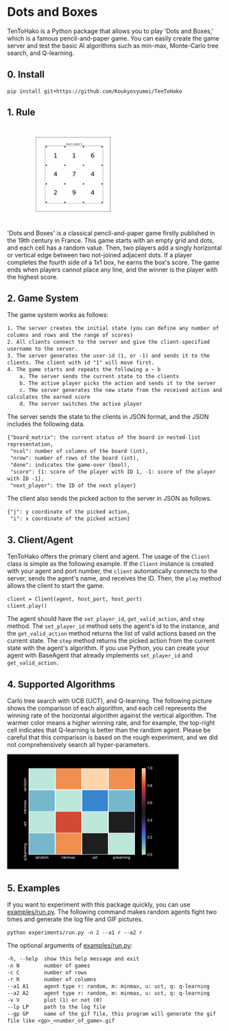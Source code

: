 # Dots and Boxes

TenToHako is a Python package that allows you to play 'Dots and Boxes,' which is a famous pencil-and-paper game.
You can easily create the game server and test the basic AI algorithms such as min-max, Monte-Carlo tree search, and Q-learning.

## 0. Install

    pip install git+https://github.com/Koukyosyumei/TenToHako

## 1. Rule

<img src="img/sample.gif" width=300>

'Dots and Boxes' is a classical pencil-and-paper game firstly published in the 19th century in France.
This game starts with an empty grid and dots, and each cell has a random value. Then, two players add a singly horizontal or vertical edge between two not-joined adjacent dots. If a player completes the fourth side of a 1x1 box, he earns the box's score. The game ends when players cannot place any line, and the winner is the player with the highest score.

## 2. Game System

The game system works as follows:

    1. The server creates the initial state (you can define any number of columns and rows and the range of scores)
    2. All clients connect to the server and give the client-specified username to the server.
    3. The server generates the user-id (1, or -1) and sends it to the clients. The client with id "1" will move first.
    4. The game starts and repeats the following a ~ b
        a. The server sends the current state to the clients
        b. The active player picks the action and sends it to the server
        c. THe server generates the new state from the received action and calculates the earned score
        d. The server switches the active player

The server sends the state to the clients in JSON format, and the JSON includes the following data.

    {"board_matrix": the current status of the board in nested-list representation,
     "ncol": number of columns of the board (int),
     "nrow": number of rows of the board (int),
     "done": indicates the game-over (bool),
     "score": {1: score of the player with ID 1, -1: score of the player with ID -1},
     "next_player": the ID of the next player}

The client also sends the picked action to the server in JSON as follows.

    {"j": y coordinate of the picked action,
     "i": x coordinate of the picked action}

## 3. Client/Agent

TenToHako offers the primary client and agent. The usage of the `Client` class is simple as the following example. If the `Client` instance is created with your agent and port number, the `client` automatically connects to the server, sends the agent's name, and receives the ID. Then, the `play` method allows the client to start the game.

    client = Client(agent, host_port, host_port)
    client.play()

The agent should have the `set_player_id`, `get_valid_action`, and `step` method. The `set_player_id` method sets the agent's id to the instance, and the `get_valid_action` method returns the list of valid actions based on the current state. The `step` method returns the picked action from the current state with the agent's algorithm. If you use Python, you can create your agent with BaseAgent that already implements `set_player_id` and `get_valid_action.`

## 4. Supported Algorithms

Carlo tree search with UCB (UCT), and Q-learning. The following picture shows the comparison of each algorithm, and each cell represents the winning rate of the horizontal algorithm against the vertical algorithm. The warmer color means a higher winning rate, and for example, the top-right cell indicates that Q-learning is better than the random agent. Please be careful that this comparison is based on the rough experiment, and we did not comprehensively search all hyper-parameters.

<img src="img/comparison.png" width=400>

## 5. Examples

If you want to experiment with this package quickly, you can use [examples/run.py](examples/run.py). The following command makes random agents fight two times and generate the log file and GIF pictures.

    python experiments/run.py -n 2 --a1 r --a2 r

The optional arguments of [examples/run.py](examples/run.py):

    -h, --help  show this help message and exit
    -n N        number of games
    -c C        number of rows
    -r R        number of columns
    --a1 A1     agent type r: random, m: minmax, u: uct, q: q-learning
    --a2 A2     agent type r: random, m: minmax, u: uct, q: q-learning
    -v V        plot (1) or not (0)
    --lp LP     path to the log file
    --gp GP     name of the gif file, this program will generate the gif file like <gp>_<number_of_game>.gif





